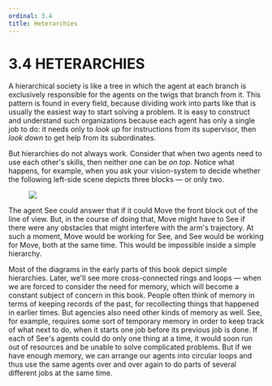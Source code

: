 ```yaml
---
ordinal: 3.4
title: Heterarchies
---
```


# 3.4 HETERARCHIES 

<p>A hierarchical society is like a tree in which the agent at each branch is exclusively responsible for the agents on the twigs that branch from it. This pattern is found in every field, because dividing work into parts like that is usually the easiest way to start solving a problem. It is easy to construct and understand such organizations because each agent has only a single job to do: it needs only to <em>look up</em> for instructions from its supervisor, then <em>look down</em> to get help from its subordinates.</p>
<p>But hierarchies do not always work. Consider that when two agents need to use each other's skills, then neither one can be <em>on top.</em> Notice what happens, for example, when you ask your vision-system to decide whether the following left-side scene depicts three blocks &mdash; or only two.</p>
<figure><img src="/images/ch3/3-3.png"></img></figure>
<p>The agent See could answer that if it could Move the front block out of the line of view. But, in the course of doing that, Move might have to See if there were any obstacles that might interfere with the arm's trajectory. At such a moment, Move would be working for See, and See would be working for Move, both at the same time. This would be impossible inside a simple hierarchy.</p>
<p>Most of the diagrams in the early parts of this book depict simple hierarchies. Later, we'll see more cross-connected rings and loops &mdash; when we are forced to consider the need for memory, which will become a constant subject of concern in this book. People often think of memory in terms of keeping records of the past, for recollecting things that happened in earlier times. But agencies also need other kinds of memory as well. See, for example, requires some sort of temporary memory in order to keep track of what next to do, when it starts one job before its previous job is done. If each of See's agents could do only one thing at a time, it would soon run out of resources and be unable to solve complicated problems. But if we have enough memory, we can arrange our agents into circular loops and thus use the same agents over and over again to do parts of several different jobs at the same time.</p>